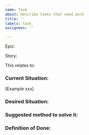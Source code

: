 ```yaml
---
name: Task
about: Describe tasks that need work
title: ''
labels: task
assignees: ''

---
```


Epic:

Story:

This relates to: 

### Current Situation:
[Example xxx]

### Desired Situation:

### Suggested method to solve it:

### Definition of Done:
